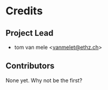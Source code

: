 # Credits

## Project Lead

* tom van mele <<vanmelet@ethz.ch>>

## Contributors

None yet. Why not be the first?
